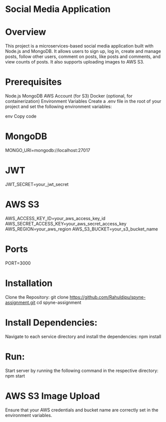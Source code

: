 # Social Media Application
# Overview
This project is a microservices-based social media application built with Node.js and MongoDB. It allows users to sign up, log in, create and manage posts, follow other users, comment on posts, like posts and comments, and view counts of posts. It also supports uploading images to AWS S3.

# Prerequisites
Node.js
MongoDB
AWS Account (for S3)
Docker (optional, for containerization)
Environment Variables
Create a .env file in the root of your project and set the following environment variables:

env
Copy code
# MongoDB
MONGO_URI=mongodb://localhost:27017

# JWT
JWT_SECRET=your_jwt_secret

# AWS S3
AWS_ACCESS_KEY_ID=your_aws_access_key_id
AWS_SECRET_ACCESS_KEY=your_aws_secret_access_key
AWS_REGION=your_aws_region
AWS_S3_BUCKET=your_s3_bucket_name

# Ports
PORT=3000

# Installation
Clone the Repository: git clone https://github.com/Rahuldipu/spyne-assignment.git
cd spyne-assignment

# Install Dependencies:
Navigate to each service directory and install the dependencies:
npm install

# Run:
Start server by running the following command in the respective directory:
npm start

# AWS S3 Image Upload
Ensure that your AWS credentials and bucket name are correctly set in the environment variables.
